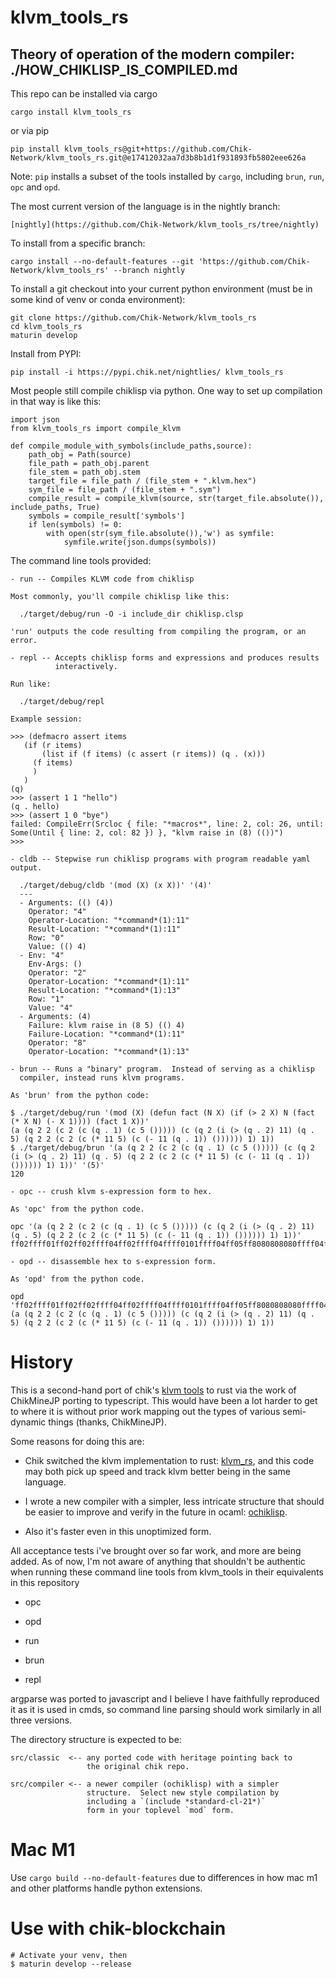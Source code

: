 klvm_tools_rs
=

Theory of operation of the modern compiler: ./HOW_CHIKLISP_IS_COMPILED.md
-
This repo can be installed via cargo

    cargo install klvm_tools_rs

or via pip

    pip install klvm_tools_rs@git+https://github.com/Chik-Network/klvm_tools_rs.git@e17412032aa7d3b8b1d1f931893fb5802eee626a

Note: `pip` installs a subset of the tools installed by `cargo`, including `brun`, `run`, `opc` and `opd`.


The most current version of the language is in the nightly branch:

    [nightly](https://github.com/Chik-Network/klvm_tools_rs/tree/nightly)

To install from a specific branch:

    cargo install --no-default-features --git 'https://github.com/Chik-Network/klvm_tools_rs' --branch nightly
    
To install a git checkout into your current python environment (must be in some kind of venv or conda environment):

    git clone https://github.com/Chik-Network/klvm_tools_rs
    cd klvm_tools_rs
    maturin develop

Install from PYPI:

    pip install -i https://pypi.chik.net/nightlies/ klvm_tools_rs
    
Most people still compile chiklisp via python.  One way to set up compilation
in that way is like this:

    import json
    from klvm_tools_rs import compile_klvm

    def compile_module_with_symbols(include_paths,source):
        path_obj = Path(source)
        file_path = path_obj.parent
        file_stem = path_obj.stem
        target_file = file_path / (file_stem + ".klvm.hex")
        sym_file = file_path / (file_stem + ".sym")
        compile_result = compile_klvm(source, str(target_file.absolute()), include_paths, True)
        symbols = compile_result['symbols']
        if len(symbols) != 0:
            with open(str(sym_file.absolute()),'w') as symfile:
                symfile.write(json.dumps(symbols))

The command line tools provided:

    - run -- Compiles KLVM code from chiklisp

    Most commonly, you'll compile chiklisp like this:

      ./target/debug/run -O -i include_dir chiklisp.clsp
    
    'run' outputs the code resulting from compiling the program, or an error.
    
    - repl -- Accepts chiklisp forms and expressions and produces results
              interactively.
              
    Run like:
    
      ./target/debug/repl
      
    Example session:
    
    >>> (defmacro assert items
       (if (r items)
           (list if (f items) (c assert (r items)) (q . (x)))
         (f items)
         )
       )
    (q)
    >>> (assert 1 1 "hello")
    (q . hello)
    >>> (assert 1 0 "bye")
    failed: CompileErr(Srcloc { file: "*macros*", line: 2, col: 26, until: Some(Until { line: 2, col: 82 }) }, "klvm raise in (8) (())")
    >>> 

    - cldb -- Stepwise run chiklisp programs with program readable yaml output.
    
      ./target/debug/cldb '(mod (X) (x X))' '(4)'
      ---
      - Arguments: (() (4))
        Operator: "4"
        Operator-Location: "*command*(1):11"
        Result-Location: "*command*(1):11"
        Row: "0"
        Value: (() 4)
      - Env: "4"
        Env-Args: ()
        Operator: "2"
        Operator-Location: "*command*(1):11"
        Result-Location: "*command*(1):13"
        Row: "1"
        Value: "4"
      - Arguments: (4)
        Failure: klvm raise in (8 5) (() 4)
        Failure-Location: "*command*(1):11"
        Operator: "8"
        Operator-Location: "*command*(1):13"

    - brun -- Runs a "binary" program.  Instead of serving as a chiklisp
      compiler, instead runs klvm programs.
    
    As 'brun' from the python code:
    
    $ ./target/debug/run '(mod (X) (defun fact (N X) (if (> 2 X) N (fact (* X N) (- X 1)))) (fact 1 X))'
    (a (q 2 2 (c 2 (c (q . 1) (c 5 ())))) (c (q 2 (i (> (q . 2) 11) (q . 5) (q 2 2 (c 2 (c (* 11 5) (c (- 11 (q . 1)) ()))))) 1) 1))
    $ ./target/debug/brun '(a (q 2 2 (c 2 (c (q . 1) (c 5 ())))) (c (q 2 (i (> (q . 2) 11) (q . 5) (q 2 2 (c 2 (c (* 11 5) (c (- 11 (q . 1)) ()))))) 1) 1))' '(5)'
    120
    
    - opc -- crush klvm s-expression form to hex.
    
    As 'opc' from the python code.
    
    opc '(a (q 2 2 (c 2 (c (q . 1) (c 5 ())))) (c (q 2 (i (> (q . 2) 11) (q . 5) (q 2 2 (c 2 (c (* 11 5) (c (- 11 (q . 1)) ()))))) 1) 1))'
    ff02ffff01ff02ff02ffff04ff02ffff04ffff0101ffff04ff05ff8080808080ffff04ffff01ff02ffff03ffff15ffff0102ff0b80ffff0105ffff01ff02ff02ffff04ff02ffff04ffff12ff0bff0580ffff04ffff11ff0bffff010180ff808080808080ff0180ff018080
    
    - opd -- disassemble hex to s-expression form.
    
    As 'opd' from the python code.
    
    opd 'ff02ffff01ff02ff02ffff04ff02ffff04ffff0101ffff04ff05ff8080808080ffff04ffff01ff02ffff03ffff15ffff0102ff0b80ffff0105ffff01ff02ff02ffff04ff02ffff04ffff12ff0bff0580ffff04ffff11ff0bffff010180ff808080808080ff0180ff018080'
    (a (q 2 2 (c 2 (c (q . 1) (c 5 ())))) (c (q 2 (i (> (q . 2) 11) (q . 5) (q 2 2 (c 2 (c (* 11 5) (c (- 11 (q . 1)) ()))))) 1) 1))

History
=

This is a second-hand port of chik's [klvm tools](https://github.com/Chik-Network/klvm_tools/) to rust via the work of
ChikMineJP porting to typescript.  This would have been a lot harder to
get to where it is without prior work mapping out the types of various
semi-dynamic things (thanks, ChikMineJP).

Some reasons for doing this are:

 - Chik switched the klvm implementation to rust: [klvm_rs](https://github.com/Chik-Network/klvm_rs), and this code may both pick up speed and track klvm better being in the same language.
 
 - I wrote a new compiler with a simpler, less intricate structure that should be easier to improve and verify in the future in ocaml: [ochiklisp](https://github.com/prozacchiwawa/ochiklisp).

 - Also it's faster even in this unoptimized form.

All acceptance tests i've brought over so far work, and more are being added.
As of now, I'm not aware of anything that shouldn't be authentic when running
these command line tools from klvm_tools in their equivalents in this repository

 - opc
 
 - opd
 
 - run
 
 - brun

 - repl
 
argparse was ported to javascript and I believe I have faithfully reproduced it
as it is used in cmds, so command line parsing should work similarly in all three
versions.

The directory structure is expected to be:

    src/classic  <-- any ported code with heritage pointing back to
                     the original chik repo.
                    
    src/compiler <-- a newer compiler (ochiklisp) with a simpler
                     structure.  Select new style compilation by
                     including a `(include *standard-cl-21*)`
                     form in your toplevel `mod` form.

Mac M1
===

Use ```cargo build --no-default-features``` due to differences in how mac m1 and
other platforms handle python extensions.

Use with chik-blockchain
===

    # Activate your venv, then
    $ maturin develop --release

